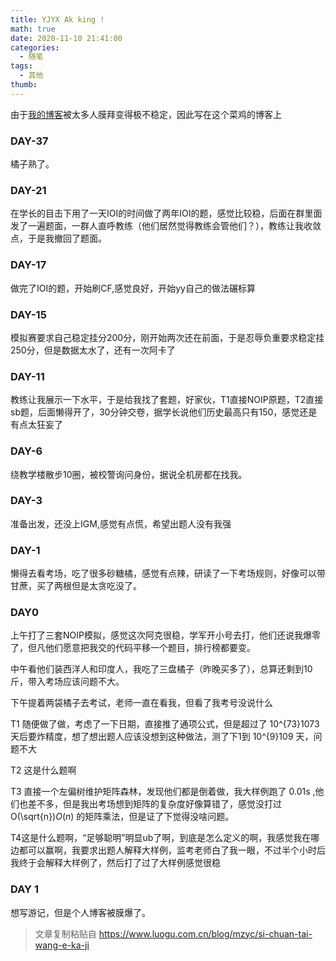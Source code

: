 ```yaml
---
title: YJYX Ak king !
math: true
date: 2020-11-10 21:41:00
categories: 
  - 随笔
tags: 
  - 其他
thumb: 
---
```



由于[我的博客](https://denerate.ink/)被太多人膜拜变得极不稳定，因此写在这个菜鸡的博客上

<!--more-->

### DAY-37

橘子熟了。

### DAY-21

在学长的目击下用了一天IOI的时间做了两年IOI的题，感觉比较稳，后面在群里面发了一遍题面，一群人直呼教练（他们居然觉得教练会管他们？），教练让我收敛点，于是我撤回了题面。

### DAY-17

做完了IOI的题，开始刷CF,感觉良好，开始yy自己的做法碾标算

### DAY-15

模拟赛要求自己稳定挂分200分，刚开始两次还在前面，于是忍辱负重要求稳定挂250分，但是数据太水了，还有一次阿卡了

### DAY-11

教练让我展示一下水平，于是给我找了套题，好家伙，T1直接NOIP原题，T2直接sb题，后面懒得开了，30分钟交卷，据学长说他们历史最高只有150，感觉还是有点太狂妄了

### DAY-6

绕教学楼散步10圈，被校警询问身份，据说全机房都在找我。

### DAY-3

准备出发，还没上IGM,感觉有点慌，希望出题人没有我强

### DAY-1

懒得去看考场，吃了很多砂糖橘，感觉有点辣，研读了一下考场规则，好像可以带甘蔗，买了两根但是太贪吃没了。

### DAY0

上午打了三套NOIP模拟，感觉这次阿克很稳，学军开小号去打，他们还说我爆零了，但凡他们愿意把我交的代码平移一个题目，排行榜都要变。

中午看他们装西洋人和印度人，我吃了三盘橘子（昨晚买多了），总算还剩到10斤，带入考场应该问题不大。

下午提着两袋橘子去考试，老师一直在看我，但看了我考号没说什么

T1 随便做了做，考虑了一下日期，直接推了通项公式，但是超过了 10^{73}1073 天后要炸精度，想了想出题人应该没想到这种做法，测了下1到 10^{9}109 天，问题不大

T2 这是什么题啊

T3 直接一个左偏树维护矩阵森林，发现他们都是倒着做，我大样例跑了 0.01s ,他们也差不多，但是我出考场想到矩阵的复杂度好像算错了，感觉没打过 O(\sqrt{n})*O*(*n*) 的矩阵乘法，但是证了下觉得没啥问题。

T4这是什么题啊，“足够聪明”明显ub了啊，到底是怎么定义的啊，我感觉我在哪边都可以赢啊，我要求出题人解释大样例，监考老师白了我一眼，不过半个小时后我终于会解释大样例了，然后打了过了大样例感觉很稳

### DAY 1

想写游记，但是个人博客被膜爆了。



> 文章复制粘贴自 https://www.luogu.com.cn/blog/mzyc/si-chuan-tai-wang-e-ka-ji
